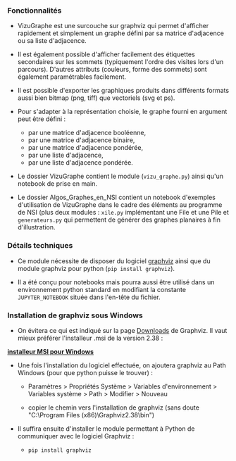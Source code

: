 ### Fonctionnalités
- VizuGraphe est une surcouche sur graphviz qui permet d'afficher rapidement et simplement un graphe défini par sa matrice d'adjacence ou sa liste d'adjacence.

- Il est également possible d'afficher facilement des étiquettes secondaires sur les sommets (typiquement l'ordre des visites lors d'un parcours). D'autres attributs (couleurs, forme des sommets) sont également paramétrables facilement.

- Il est possible d'exporter les graphiques produits dans différents formats aussi bien bitmap (png, tiff) que vectoriels (svg et ps).

- Pour s'adapter à la représentation choisie, le graphe fourni en argument peut être défini :
	- par une matrice d'adjacence booléenne,
	- par une matrice d'adjacence binaire,
	- par une matrice d'adjacence pondérée,
	- par une liste d'adjacence,
	- par une liste d'adjacence pondérée.
	
- Le dossier VizuGraphe contient le module (`vizu_graphe.py`) ainsi qu'un notebook de prise en main.
	
- Le dossier Algos_Graphes_en_NSI contient un notebook d'exemples d'utilisation de VizuGraphe dans le cadre des éléments au programme de NSI (plus deux modules : `xile.py` implémentant une File et une Pile et `generateurs.py` qui permettent de générer des graphes planaires à fin d'illustration.

### Détails techniques

- Ce module nécessite de disposer du logiciel [graphviz](https://graphviz.org/download/) ainsi que du module graphviz pour python (`pip install graphviz`).


- Il a été conçu pour notebooks mais pourra aussi être utilisé dans un environnement python standard en modifiant la constante `JUPYTER_NOTEBOOK` située dans l'en-tête du fichier.

### Installation de graphviz sous Windows

- On évitera ce qui est indiqué sur la page [Downloads](https://graphviz.org/download/) de Graphviz.
Il vaut mieux préférer l'installeur .msi de la version 2.38 :  

**[installeur MSI pour Windows](https://graphviz.gitlab.io/_pages/Download/Download_windows.html)** 

- Une fois l'installation du logiciel effectuée, on ajoutera graphviz au Path Windows (pour que python puisse le trouver) :

	- Paramètres > Propriétés Système > Variables d'environnement > Variables système > Path > Modifier > Nouveau 
	
	- copier le chemin vers l'installation de graphviz (sans doute "C:\Program Files (x86)\Graphviz2.38\bin")
	
- Il suffira ensuite d'installer le module permettant à Python de communiquer avec le logiciel Graphviz :

	- `pip install graphviz`